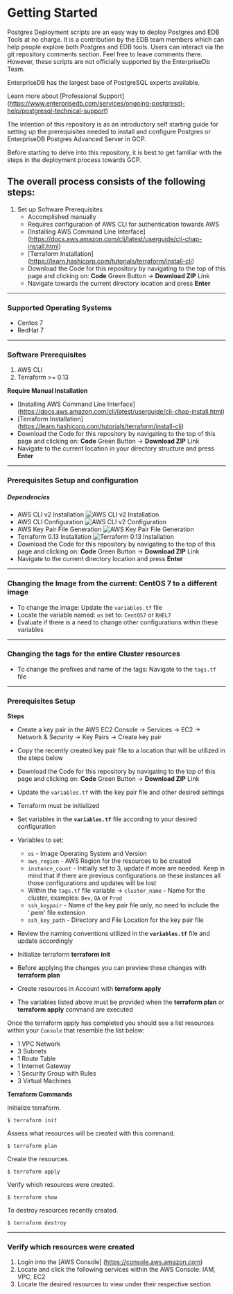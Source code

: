 # Getting Started
Postgres Deployment scripts are an easy way to deploy Postgres and EDB Tools at no charge. It is a contribution by the EDB team members which can help people explore both Postgres and EDB tools. Users can interact via the git repository comments section. Feel free to leave comments there. However, these scripts are not officially supported by the EnterpriseDb Team.

EnterpriseDB has the largest base of PostgreSQL experts available.

Learn more about [Professional Support] (https://www.enterprisedb.com/services/ongoing-postgresql-help/postgresql-technical-support)

The intention of this repository is as an introductory self starting guide for setting up the prerequisites needed to install and configure Postgres or EnterpriseDB Postgres Advanced Server in GCP.

Before starting to delve into this repository, it is best to get familiar with the steps in the deployment process towards GCP.

## The overall process consists of the following steps:

1. Set up Software Prerequisites
   * Accomplished manually
   * Requires configuration of AWS CLI for authentication towards AWS
   * [Installing AWS Command Line Interface] (https://docs.aws.amazon.com/cli/latest/userguide/cli-chap-install.html)
   * [Terraform Installation]  (https://learn.hashicorp.com/tutorials/terraform/install-cli)
   * Download the Code for this repository by navigating to the top of this page and clicking on: **Code** Green Button -> **Download ZIP** Link
   * Navigate towards the current directory location and press **Enter**

----
### Supported Operating Systems
* Centos 7
* RedHat 7

----
### Software Prerequisites
1. AWS CLI
2. Terraform >= 0.13

**Require Manual Installation**
* [Installing AWS Command Line Interface] (https://docs.aws.amazon.com/cli/latest/userguide/cli-chap-install.html)
* [Terraform Installation]  (https://learn.hashicorp.com/tutorials/terraform/install-cli)
* Download the Code for this repository by navigating to the top of this page and clicking on: **Code** Green Button -> **Download ZIP** Link
* Navigate to the current location in your directory structure and press **Enter**

----
### Prerequisites Setup and configuration
##### Dependencies
* AWS CLI v2 Installation
  ![AWS CLI v2 Installation](tutorials/AWS_CLI_v2_Installation.gif)
* AWS CLI Configuration
  ![AWS CLI v2 Configuration](tutorials/AWS_CLI_v2_Configuration.gif)
* AWS Key Pair File Generation
  ![AWS Key Pair File Generation](tutorials/AWS_Key_Pair_File_Generation.gif)
* Terraform 0.13 Installation
  ![Terraform 0.13 Installation](tutorials/Terraform_0.13_Installation.gif)
* Download the Code for this repository by navigating to the top of this page and clicking on: **Code** Green Button -> **Download ZIP** Link
* Navigate to the current directory location and press **Enter**

----
### Changing the Image from the current: CentOS 7 to a different image
* To change the image: Update the ```variables.tf``` file
* Locate the variable named: ```os``` set to: ```CentOS7``` or ```RHEL7```
* Evaluate if there is a need to change other configurations within these variables

----
### Changing the tags for the entire Cluster resources
* To change the prefixes and name of the tags: Navigate to the ```tags.tf``` file

----
### Prerequisites Setup

**Steps**

* Create a key pair in the AWS EC2 Console -> Services -> EC2 -> Network & Security -> Key Pairs -> Create key pair

* Copy the recently created key pair file to a location that will be utilized in the steps below 

* Download the Code for this repository by navigating to the top of this page and clicking on: **Code** Green Button -> **Download ZIP** Link

* Update the ```variables.tf``` with the key pair file and other desired settings

* Terraform must be initialized

* Set variables in the **```variables.tf```** file according to your desired configuration

* Variables to set:

   * ```os``` - Image Operating System and Version
   * ```aws_region``` - AWS Region for the resources to be created
   * ```instance_count``` - Initially set to 3, update if more are needed. Keep in mind that if there are previous configurations on these instances all those configurations and updates will be lost
   * Within the ```tags.tf``` file variable -> ```cluster_name``` - Name for the cluster, examples: ```Dev```, ```QA``` or ```Prod```
   * ```ssh_keypair``` - Name of the key pair file only, no need to include the '.pem' file extension
   * ```ssh_key_path``` - Directory and File Location for the key pair file
   
* Review the naming conventions utilized in the **```variables.tf```** file and update accordingly

* Initialize terraform **terraform init**

* Before applying the changes you can preview those changes with **terraform plan**

* Create resources in Account with **terraform apply**

* The variables listed above must be provided when the **terraform plan** or **terraform apply** command are executed

Once the terraform apply has completed you should see a list resources within your ```Console``` that resemble the list below:
* 1 VPC Network
* 3 Subnets
* 1 Route Table
* 1 Internet Gateway
* 1 Security Group with Rules
* 3 Virtual Machines

**Terraform Commands**

Initialize terraform.

```
$ terraform init
```

Assess what resources will be created with this command.

```
$ terraform plan
```

Create the resources.

```
$ terraform apply
```

Verify which resources were created.

```
$ terraform show
```

To destroy resources recently created.

```
$ terraform destroy
```

----
### Verify which resources were created
1. Login into the [AWS Console]  (https://console.aws.amazon.com)
2. Locate and click the following services within the AWS Console: IAM, VPC, EC2
3. Locate the desired resources to view under their respective section
